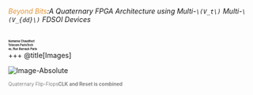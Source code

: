 ###### <span style="color:#e49436">Beyond Bits</span>:A Quaternary FPGA Architecture using Multi-`\(V_t\)` Multi-`\(V_{dd}\)` FDSOI Devices
<span style="font-family:Helvetica Neue; font-size:0.4em;font-weight:bold"> Sumanta Chaudhuri </b></span>  
<span style="font-family:Helvetica Neue; font-size:0.4em;font-weight:bold"> Telecom ParisTech </b></span>   
<span style="font-family:Helvetica Neue; font-size:0.4em; font-weight:bold"> 46, Rue Barrault Paris  </b></span>    
+++
@title[Images]


![Image-Absolute](https://perso.telecom-paristech.fr/chaudhur/tmp/4VL_FF.svg)

<span style="color:gray; font-size:0.7em">Quaternary Flip-Flops<b>CLK and Reset is combined</b></span>

